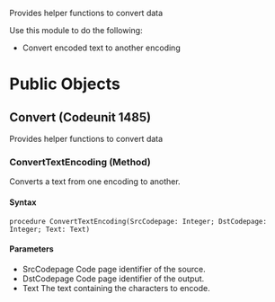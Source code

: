 Provides helper functions to convert data

Use this module to do the following:
- Convert encoded text to another encoding

# Public Objects
## Convert (Codeunit 1485)

 Provides helper functions to convert data

### ConvertTextEncoding (Method)

 Converts a text from one encoding to another.
 
#### Syntax
```
procedure ConvertTextEncoding(SrcCodepage: Integer; DstCodepage: Integer; Text: Text)
```
#### Parameters
* SrcCodepage
Code page identifier of the source.
* DstCodepage
Code page identifier of the output.
* Text
The text containing the characters to encode.